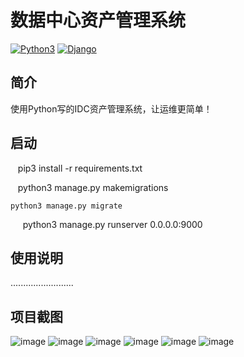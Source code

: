 # 数据中心资产管理系统

[![Python3](https://img.shields.io/badge/python-3.6-green.svg?style=plastic)](https://www.python.org/)
[![Django](https://img.shields.io/badge/django-1.11-brightgreen.svg?style=plastic)](https://www.djangoproject.com/)

## 简介
使用Python写的IDC资产管理系统，让运维更简单！

## 启动
    pip3 install -r requirements.txt  
    
    python3 manage.py makemigrations
    
    python3 manage.py migrate
   
    python3 manage.py runserver 0.0.0.0:9000  
## 使用说明
  .........................
  
## 项目截图
 ![image](https://github.com/xiaojie0202/IDC_Manage/blob/master/png/%E9%A6%96%E9%A1%B5.png)
 ![image](https://github.com/xiaojie0202/IDC_Manage/blob/master/png/%E9%A6%96%E9%A1%B5%E6%97%A5%E5%BF%97%E9%83%A8%E5%88%86.png)
 ![image](https://github.com/xiaojie0202/IDC_Manage/blob/master/png/%E8%AE%BE%E5%A4%87%E7%AE%A1%E7%90%86.png)
 ![image](https://github.com/xiaojie0202/IDC_Manage/blob/master/png/%E7%AB%AF%E5%8F%A3%E4%BA%92%E8%81%94.png)
 ![image](https://github.com/xiaojie0202/IDC_Manage/blob/master/png/%E5%AE%A2%E6%88%B7%E8%B5%84%E4%BA%A7%E4%BF%A1%E6%81%AF.png)
 ![image](https://github.com/xiaojie0202/IDC_Manage/blob/master/png/%E5%90%8E%E5%8F%B0%E7%AE%A1%E7%90%86%E9%A1%B5%E9%9D%A2.png)




